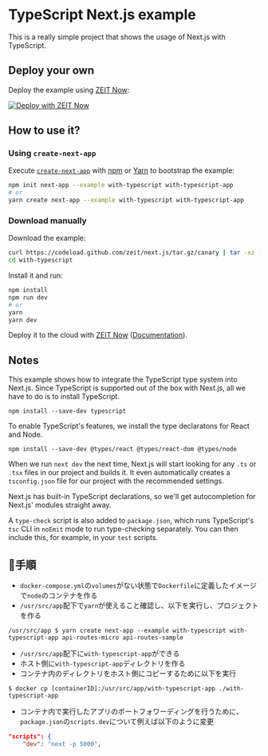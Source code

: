 # TypeScript Next.js example

This is a really simple project that shows the usage of Next.js with TypeScript.

## Deploy your own

Deploy the example using [ZEIT Now](https://zeit.co/now):

[![Deploy with ZEIT Now](https://zeit.co/button)](https://zeit.co/import/project?template=https://github.com/zeit/next.js/tree/canary/examples/with-typescript)

## How to use it?

### Using `create-next-app`

Execute [`create-next-app`](https://github.com/zeit/next.js/tree/canary/packages/create-next-app) with [npm](https://docs.npmjs.com/cli/init) or [Yarn](https://yarnpkg.com/lang/en/docs/cli/create/) to bootstrap the example:

```bash
npm init next-app --example with-typescript with-typescript-app
# or
yarn create next-app --example with-typescript with-typescript-app
```

### Download manually

Download the example:

```bash
curl https://codeload.github.com/zeit/next.js/tar.gz/canary | tar -xz --strip=2 next.js-canary/examples/with-typescript
cd with-typescript
```

Install it and run:

```bash
npm install
npm run dev
# or
yarn
yarn dev
```

Deploy it to the cloud with [ZEIT Now](https://zeit.co/import?filter=next.js&utm_source=github&utm_medium=readme&utm_campaign=next-example) ([Documentation](https://nextjs.org/docs/deployment)).

## Notes

This example shows how to integrate the TypeScript type system into Next.js. Since TypeScript is supported out of the box with Next.js, all we have to do is to install TypeScript.

```
npm install --save-dev typescript
```

To enable TypeScript's features, we install the type declaratons for React and Node.

```
npm install --save-dev @types/react @types/react-dom @types/node
```

When we run `next dev` the next time, Next.js will start looking for any `.ts` or `.tsx` files in our project and builds it. It even automatically creates a `tsconfig.json` file for our project with the recommended settings.

Next.js has built-in TypeScript declarations, so we'll get autocompletion for Next.js' modules straight away.

A `type-check` script is also added to `package.json`, which runs TypeScript's `tsc` CLI in `noEmit` mode to run type-checking separately. You can then include this, for example, in your `test` scripts.

## 手順
- `docker-compose.yml`の`volumes`がない状態で`Dockerfile`に定義したイメージで`node`のコンテナを作る
- `/usr/src/app`配下で`yarn`が使えること確認し、以下を実行し、プロジェクトを作る

```shell
/usr/src/app $ yarn create next-app --example with-typescript with-typescript-app api-routes-micro api-routes-sample
```
- `/usr/src/app`配下に`with-typescript-app`ができる
- ホスト側に`with-typescript-app`ディレクトリを作る
- コンテナ内のディレクトリをホスト側にコピーするために以下を実行
```shell
$ docker cp [containerID]:/usr/src/app/with-typescript-app ./with-typescript-app
```
- コンテナ内で実行したアプリのポートフォワーディングを行うために、`package.json`の`scripts.dev`について例えば以下のように変更

```json
"scripts": {
    "dev": "next -p 5000",
```
